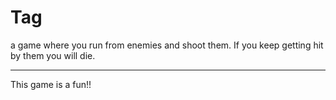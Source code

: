 # Tag
a game where you run from enemies and shoot them. If you keep getting hit by them you will die.

---

This game is a fun!!


